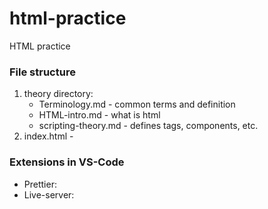 # html-practice
HTML practice

### File structure
1. theory directory: 
    * Terminology.md - common terms and definition
    * HTML-intro.md - what is html
    * scripting-theory.md - defines tags, components, etc.
2. index.html - 


### Extensions in VS-Code
* Prettier: 
* Live-server: 


